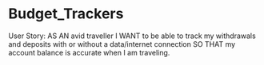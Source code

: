 # Budget_Trackers
User Story: AS AN avid traveller I WANT to be able to track my withdrawals and deposits with or without a data/internet connection SO THAT my account balance is accurate when I am traveling. 
